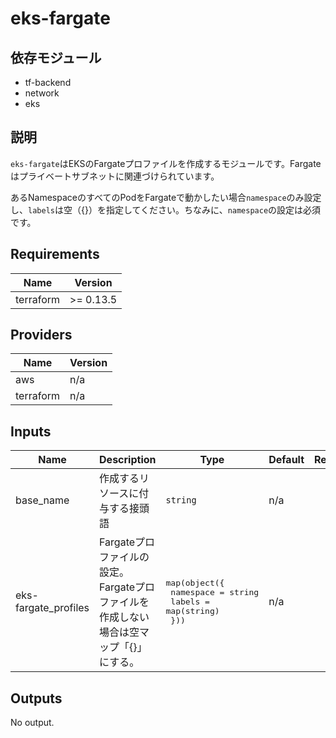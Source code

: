 # eks-fargate

## 依存モジュール

- tf-backend
- network
- eks

## 説明

`eks-fargate`はEKSのFargateプロファイルを作成するモジュールです。Fargateはプライベートサブネットに関連づけられています。

あるNamespaceのすべてのPodをFargateで動かしたい場合`namespace`のみ設定し、`labels`は空（{}）を指定してください。ちなみに、`namespace`の設定は必須です。

## Requirements

| Name | Version |
|------|---------|
| terraform | >= 0.13.5 |

## Providers

| Name | Version |
|------|---------|
| aws | n/a |
| terraform | n/a |

## Inputs

| Name | Description | Type | Default | Required |
|------|-------------|------|---------|:--------:|
| base\_name | 作成するリソースに付与する接頭語 | `string` | n/a | yes |
| eks-fargate\_profiles | Fargateプロファイルの設定。Fargateプロファイルを作成しない場合は空マップ「{}」にする。 | <pre>map(object({<br>    namespace    = string<br>    labels       = map(string)<br>  }))</pre> | n/a | yes |

## Outputs

No output.